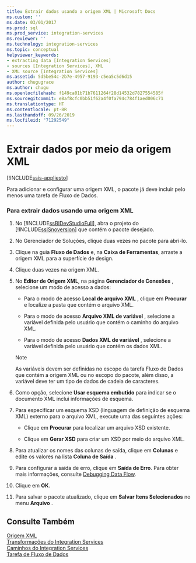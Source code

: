 ```yaml
---
title: Extrair dados usando a origem XML | Microsoft Docs
ms.custom: ''
ms.date: 03/01/2017
ms.prod: sql
ms.prod_service: integration-services
ms.reviewer: ''
ms.technology: integration-services
ms.topic: conceptual
helpviewer_keywords:
- extracting data [Integration Services]
- sources [Integration Services], XML
- XML source [Integration Services]
ms.assetid: 5d5be54c-2b7e-4957-9193-c5ea5c5d6d15
author: chugugrace
ms.author: chugu
ms.openlocfilehash: f149ca01b71b7611264f28d14532d7827554585f
ms.sourcegitcommit: e8af8cfc0bb51f62a4f0fa794c784f1aed006c71
ms.translationtype: HT
ms.contentlocale: pt-BR
ms.lasthandoff: 09/26/2019
ms.locfileid: "71292549"
---
```

# <a name="extract-data-by-using-the-xml-source"></a>Extrair dados por meio da origem XML

[!INCLUDE[ssis-appliesto](../../includes/ssis-appliesto-ssvrpluslinux-asdb-asdw-xxx.md)]


  Para adicionar e configurar uma origem XML, o pacote já deve incluir pelo menos uma tarefa de Fluxo de Dados.  
  
### <a name="to-extract-data-using-an-xml-source"></a>Para extrair dados usando uma origem XML  
  
1.  No [!INCLUDE[ssBIDevStudioFull](../../includes/ssbidevstudiofull-md.md)], abra o projeto do [!INCLUDE[ssISnoversion](../../includes/ssisnoversion-md.md)] que contém o pacote desejado.  
  
2.  No Gerenciador de Soluções, clique duas vezes no pacote para abri-lo.  
  
3.  Clique na guia **Fluxo de Dados** e, na **Caixa de Ferramentas**, arraste a origem XML para a superfície de design.  
  
4.  Clique duas vezes na origem XML.  
  
5.  No **Editor de Origem XML**, na página **Gerenciador de Conexões** , selecione um modo de acesso a dados:  
  
    -   Para o modo de acesso **Local de arquivo XML** , clique em **Procurar** e localize a pasta que contém o arquivo XML.  
  
    -   Para o modo de acesso **Arquivo XML de variável** , selecione a variável definida pelo usuário que contém o caminho do arquivo XML.  
  
    -   Para o modo de acesso **Dados XML de variável** , selecione a variável definida pelo usuário que contém os dados XML.  
  
    > [!NOTE]  
    >  As variáveis devem ser definidas no escopo da tarefa Fluxo de Dados que contém a origem XML ou no escopo do pacote, além disso, a variável deve ter um tipo de dados de cadeia de caracteres.  
  
6.  Como opção, selecione **Usar esquema embutido** para indicar se o documento XML inclui informações de esquema.  
  
7.  Para especificar um esquema XSD (linguagem de definição de esquema XML) externo para o arquivo XML, execute uma das seguintes ações:  
  
    -   Clique em **Procurar** para localizar um arquivo XSD existente.  
  
    -   Clique em **Gerar XSD** para criar um XSD por meio do arquivo XML.  
  
8.  Para atualizar os nomes das colunas de saída, clique em **Colunas** e edite os valores na lista **Coluna de Saída** .  
  
9. Para configurar a saída de erro, clique em **Saída de Erro**. Para obter mais informações, consulte [Debugging Data Flow](../../integration-services/troubleshooting/debugging-data-flow.md).  
  
10. Clique em **OK**.  
  
11. Para salvar o pacote atualizado, clique em **Salvar Itens Selecionados** no menu **Arquivo** .  
  
## <a name="see-also"></a>Consulte Também  
 [Origem XML](../../integration-services/data-flow/xml-source.md)   
 [Transformações do Integration Services](../../integration-services/data-flow/transformations/integration-services-transformations.md)   
 [Caminhos do Integration Services](../../integration-services/data-flow/integration-services-paths.md)   
 [Tarefa de Fluxo de Dados](../../integration-services/control-flow/data-flow-task.md)  
  
  

